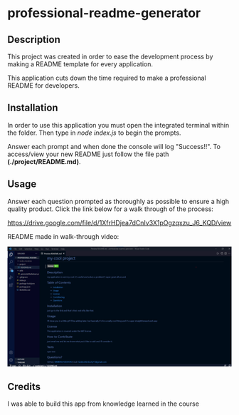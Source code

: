 # professional-readme-generator

## Description

This project was created in order to ease the development process by making a README template for every application. 

This application cuts down the time required to make a professional README for developers.

## Installation

In order to use this application you must open the integrated terminal within the folder. Then type in *node index.js* to begin the prompts. 

Answer each prompt and when done the console will log "Success!!". To access/view your new README just follow the file path **(./project/README.md)**. 

## Usage

Answer each question prompted as thoroughly as possible to ensure a high quality product. Click the link below for a walk through of the process:

https://drive.google.com/file/d/1XfrHDjea7dCnIv3X1pOgzqxzu_J6_KQD/view

README made in walk-through video:

![screenshot of example readme](images/screenshot-ex-readme.png)




## Credits 

I was able to build this app from knowledge learned in the course

